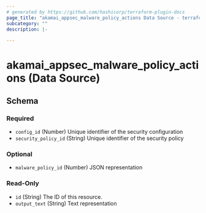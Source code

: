 ```yaml
---
# generated by https://github.com/hashicorp/terraform-plugin-docs
page_title: "akamai_appsec_malware_policy_actions Data Source - terraform-provider-akamai"
subcategory: ""
description: |-
  
---
```


# akamai_appsec_malware_policy_actions (Data Source)





<!-- schema generated by tfplugindocs -->
## Schema

### Required

- `config_id` (Number) Unique identifier of the security configuration
- `security_policy_id` (String) Unique identifier of the security policy

### Optional

- `malware_policy_id` (Number) JSON representation

### Read-Only

- `id` (String) The ID of this resource.
- `output_text` (String) Text representation
